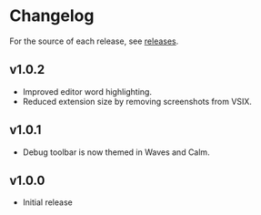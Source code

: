 # Changelog

For the source of each release, see [releases](https://github.com/njshockey/all-blue-theme/releases).

## v1.0.2

- Improved editor word highlighting.
- Reduced extension size by removing screenshots from VSIX.

## v1.0.1

- Debug toolbar is now themed in Waves and Calm.

## v1.0.0

- Initial release
